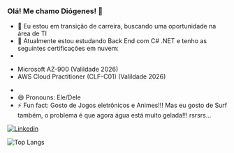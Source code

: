 ### Olá! Me chamo Diógenes! 👋

- 🔭 Eu estou em transição de carreira, buscando uma oportunidade na área de TI
- 🌱 Atualmente estou estudando Back End com C# .NET e tenho as seguintes certificações em nuvem:
- 
* Microsoft AZ-900 (Valildade 2026)
* AWS Cloud Practitioner (CLF-C01) (Valildade 2026)
-
- 😄 Pronouns: Ele/Dele
- ⚡ Fun fact: Gosto de Jogos eletrônicos e Animes!!! Mas eu gosto de Surf também, o problema é que agora água está muito gelada!!! rsrsrs...
  
[![Linkedin](https://img.shields.io/badge/LinkedIn-0077B5?style=for-the-badge&logo=linkedin&logoColor=white)](https://www.linkedin.com/in/diogenes-dj/)

![Top Langs](https://github-readme-stats.vercel.app/api/top-langs/?username=diogenes-dj&layout=compact)
